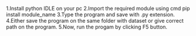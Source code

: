 1.Install python IDLE on your pc
2.Import the required module using cmd pip install module_name
3.Type the program and save with .py extension.
4.Either save the program on the same folder with dataset or give correct path on the program.
5.Now, run the progam by clicking F5 button.
